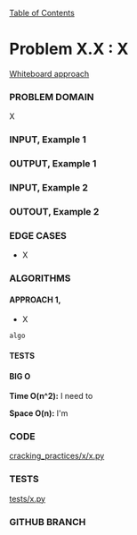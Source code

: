 [Table of Contents](../../README.md)


# Problem X.X : X

[Whiteboard approach](X)

### PROBLEM DOMAIN
X

### INPUT, Example 1


### OUTPUT, Example 1



### INPUT, Example 2

### OUTOUT, Example 2



### EDGE CASES
- X


### ALGORITHMS

#### APPROACH 1,
- X


```
algo

```


#### TESTS



#### BIG O
**Time O(n^2):** I need to

**Space O(n):** I'm

### CODE
[cracking_practices/x/x.py](x.py)


### TESTS
[tests/x.py](../../tests/x.py)

### GITHUB BRANCH
